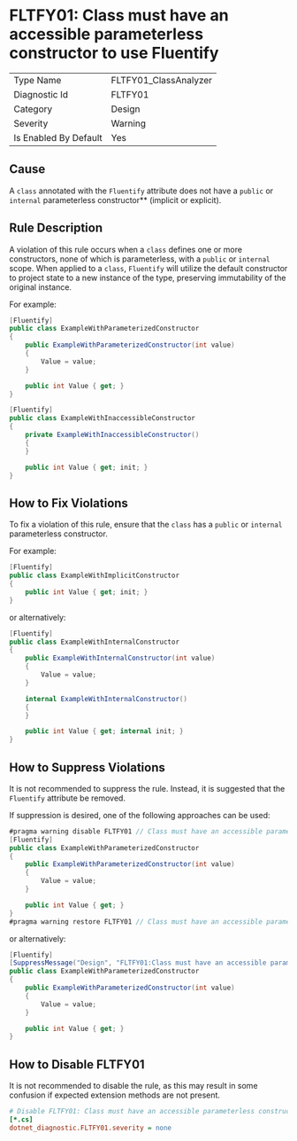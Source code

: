 # FLTFY01: Class must have an accessible parameterless constructor to use Fluentify

<table>
<tr>
  <td>Type Name</td>
  <td>FLTFY01_ClassAnalyzer</td>
</tr>
<tr>
  <td>Diagnostic Id</td>
  <td>FLTFY01</td>
</tr>
<tr>
  <td>Category</td>
  <td>Design</td>
</tr>
<tr>
  <td>Severity</td>
  <td>Warning</td>
</tr>
<tr>
  <td>Is Enabled By Default</td>
  <td>Yes</td>
</tr>
</table>

## Cause

A `class` annotated with the `Fluentify` attribute does not have a `public` or `internal` parameterless constructor** (implicit or explicit).

## Rule Description

A violation of this rule occurs when a `class` defines one or more constructors, none of which is parameterless, with a `public` or `internal` scope. When applied to a `class`, `Fluentify` will utilize the default constructor to project state to a new instance of the type, preserving immutability of the original instance.

For example:

```csharp
[Fluentify]
public class ExampleWithParameterizedConstructor
{
    public ExampleWithParameterizedConstructor(int value)
    {
        Value = value;
    }

    public int Value { get; }
}

[Fluentify]
public class ExampleWithInaccessibleConstructor
{
    private ExampleWithInaccessibleConstructor()
    {
    }

    public int Value { get; init; }
}
```

## How to Fix Violations

To fix a violation of this rule, ensure that the `class` has a `public` or `internal` parameterless constructor.

For example:

```csharp
[Fluentify]
public class ExampleWithImplicitConstructor
{
    public int Value { get; init; }
}
```

or alternatively:

```csharp
[Fluentify]
public class ExampleWithInternalConstructor
{
    public ExampleWithInternalConstructor(int value)
    {
        Value = value;
    }

    internal ExampleWithInternalConstructor()
    {
    }

    public int Value { get; internal init; }
}
```

## How to Suppress Violations

It is not recommended to suppress the rule. Instead, it is suggested that the `Fluentify` attribute be removed.

If suppression is desired, one of the following approaches can be used:

```csharp
#pragma warning disable FLTFY01 // Class must have an accessible parameterless constructor to use Fluentify
[Fluentify]
public class ExampleWithParameterizedConstructor
{
    public ExampleWithParameterizedConstructor(int value)
    {
        Value = value;
    }

    public int Value { get; }
}
#pragma warning restore FLTFY01 // Class must have an accessible parameterless constructor to use Fluentify
```

or alternatively:

```csharp
[Fluentify]
[SuppressMessage("Design", "FLTFY01:Class must have an accessible parameterless constructor to use Fluentify", Justification = "Explanation for suppression")]
public class ExampleWithParameterizedConstructor
{
    public ExampleWithParameterizedConstructor(int value)
    {
        Value = value;
    }

    public int Value { get; }
}
```

## How to Disable FLTFY01

It is not recommended to disable the rule, as this may result in some confusion if expected extension methods are not present.

```ini
# Disable FLTFY01: Class must have an accessible parameterless constructor to use Fluentify
[*.cs]
dotnet_diagnostic.FLTFY01.severity = none
```